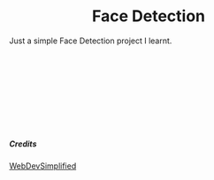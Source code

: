 <h1 align="center">Face Detection</h1>

Just a simple Face Detection project I learnt.

<br>
<br>
<br>
<br>
<br>
<br>
<br>
<br>

##### Credits

[WebDevSimplified](https://github.com/WebDevSimplified)

